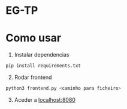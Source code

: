# EG-TP

# Como usar
1. Instalar dependencias
```bash
pip install requirements.txt
```
2. Rodar frontend
```bash
python3 frontend.py <caminho para ficheiro>
```
3. Aceder a [localhost:8080](http://localhost:8080)